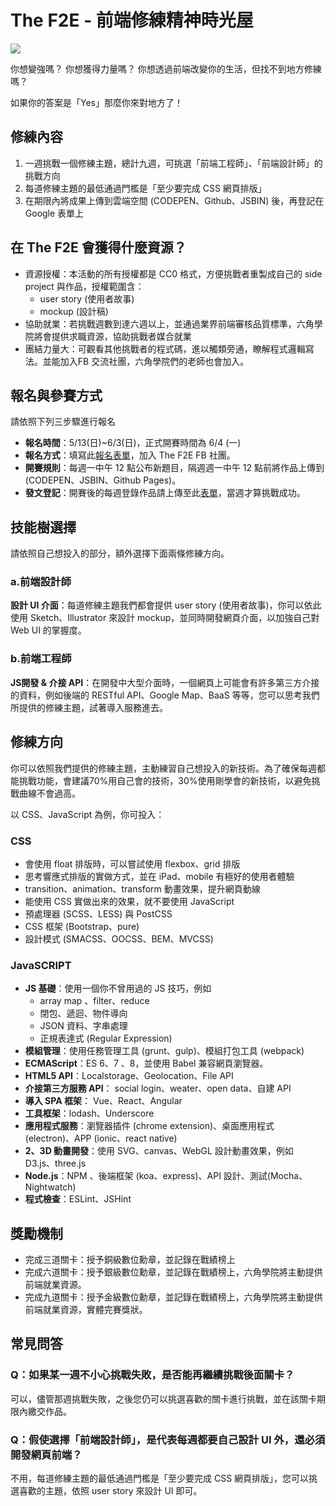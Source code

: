 #  The F2E - 前端修練精神時光屋
![](https://firebasestorage.googleapis.com/v0/b/project-402e8.appspot.com/o/TheF2E_banner.png?alt=media&token=83925cd6-b8ee-4f29-9100-d1ee08765f4f)

你想變強嗎？
你想獲得力量嗎？
你想透過前端改變你的生活，但找不到地方修練嗎？

如果你的答案是「Yes」那麼你來對地方了！

## 修練內容

1. 一週挑戰一個修練主題，總計九週，可挑選「前端工程師」、「前端設計師」的挑戰方向
2. 每道修練主題的最低通過門檻是「至少要完成 CSS 網頁排版」
3. 在期限內將成果上傳到雲端空間 (CODEPEN、Github、JSBIN) 後，再登記在 Google 表單上

## 在 The F2E 會獲得什麼資源？

* 資源授權：本活動的所有授權都是 CC0 格式，方便挑戰者重製成自己的 side project 與作品，授權範圍含：
    * user story (使用者故事)
    * mockup (設計稿) 
* 協助就業：若挑戰週數到達六週以上，並通過業界前端審核品質標準，六角學院將會提供求職資源，協助挑戰者媒合就業
* 團結力量大：可觀看其他挑戰者的程式碼，進以觸類旁通，瞭解程式邏輯寫法。並能加入FB 交流社團，六角學院們的老師也會加入。

## 報名與參賽方式

請依照下列三步驟進行報名

* **報名時間**：5/13(日)~6/3(日)，正式開賽時間為 6/4 (一)
* **報名方式**：填寫此[報名表單](https://goo.gl/forms/x2N1iluIvRfu9AHr2)，加入 The F2E FB 社團。
* **開賽規則**：每週一中午 12 點公布新題目，隔週週一中午 12 點前將作品上傳到 (CODEPEN、JSBIN、Github Pages)。
* **發文登記**：開賽後的每週登錄作品請上傳至此[表單](https://goo.gl/forms/ufHCDuBmobghw4Ny1)，當週才算挑戰成功。

## 技能樹選擇

請依照自己想投入的部分，額外選擇下面兩條修練方向。

### a.前端設計師

**設計 UI 介面**：每道修練主題我們都會提供 user story (使用者故事)，你可以依此使用 Sketch、Illustrator 來設計 mockup，並同時開發網頁介面，以加強自己對 Web UI 的掌握度。

### b.前端工程師

**JS開發 & 介接 API**：在開發中大型介面時，一個網頁上可能會有許多第三方介接的資料，例如後端的 RESTful API、Google Map、BaaS 等等，您可以思考我們所提供的修練主題，試著導入服務進去。

## 修練方向

你可以依照我們提供的修練主題，主動練習自己想投入的新技術。為了確保每週都能挑戰功能，會建議70%用自己會的技術，30%使用剛學會的新技術，以避免挑戰曲線不會過高。

以 CSS、JavaScript 為例，你可投入：

### CSS

* 會使用 float 排版時，可以嘗試使用 flexbox、grid 排版
* 思考響應式排版的實做方式，並在 iPad、mobile 有極好的使用者體驗
* transition、animation、transform 動畫效果，提升網頁動線
* 能使用 CSS 實做出來的效果，就不要使用 JavaScript
* 預處理器 (SCSS、LESS) 與 PostCSS
* CSS 框架 (Bootstrap、pure)
*  設計模式 (SMACSS、OOCSS、BEM、MVCSS)

### JavaSCRIPT

* **JS 基礎**：使用一個你不曾用過的 JS 技巧，例如
    * array map 、filter、reduce
    * 閉包、遞迴、物件導向
    * JSON 資料、字串處理
    * 正規表達式 (Regular Expression)
* **模組管理**：使用任務管理工具 (grunt、gulp)、模組打包工具 (webpack)
* **ECMAScript**：ES 6、7 、8，並使用 Babel 兼容網頁瀏覽器。
* **HTML5 API**：Localstorage、Geolocation、File API
* **介接第三方服務 API**： social login、weater、open data、自建 API
* **導入 SPA 框架**： Vue、React、Angular
* **工具框架**：lodash、Underscore
* **應用程式服務**：瀏覽器插件 (chrome extension)、桌面應用程式 (electron)、APP (ionic、react native)
* **2、3D 動畫開發**：使用 SVG、canvas、WebGL 設計動畫效果，例如 D3.js、three.js
* **Node.js**：NPM 、後端框架 (koa、express)、API 設計、測試(Mocha、Nightwatch)
* **程式檢查**：ESLint、JSHint

## 獎勵機制

* 完成三道關卡：授予銅級數位勳章，並記錄在戰績榜上
* 完成六道關卡：授予銀級數位勳章，並記錄在戰績榜上，六角學院將主動提供前端就業資源。
* 完成九道關卡：授予金級數位勳章，並記錄在戰績榜上，六角學院將主動提供前端就業資源，實體完賽獎狀。

## 常見問答

### Q：如果某一週不小心挑戰失敗，是否能再繼續挑戰後面關卡？

可以，儘管那週挑戰失敗，之後您仍可以挑選喜歡的關卡進行挑戰，並在該關卡期限內繳交作品。

### Q：假使選擇「前端設計師」，是代表每週都要自己設計 UI 外，還必須開發網頁前端？

不用，每道修練主題的最低通過門檻是「至少要完成 CSS 網頁排版」，您可以挑選喜歡的主題，依照 user story 來設計 UI 即可。

